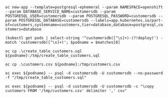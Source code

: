 `oc new-app --template=postgresql-ephemeral --param NAMESPACE=openshift --param DATABASE_SERVICE_NAME=customersdb --param POSTGRESQL_USER=customersdb --param POSTGRESQL_PASSWORD=customersdb --param POSTGRESQL_DATABASE=customersdb --labels=app.kubernetes.io/part-of=customers,systemname=customers,tier=database,database=postgresql,customers=database`

`(kubectl get pods | select-string '^customersdb([^\s]+)-(?!deploy)') -match 'customersdb([^\s]+)'; $podname = $matches[0]`

`oc cp .\create_table_customers.sql ${podname}:/tmp/create_table_customers.sql`

`oc cp .\customers.csv ${podname}:/tmp/customers.csv`


`oc exec ${podname} -- psql -d customersdb -U customersdb --no-password -f "/tmp/create_table_customers.sql"`

`oc exec ${podname} -- psql -d customersdb -U customersdb -c "\copy customers FROM '/tmp/customers.csv' delimiter ',' csv"`
